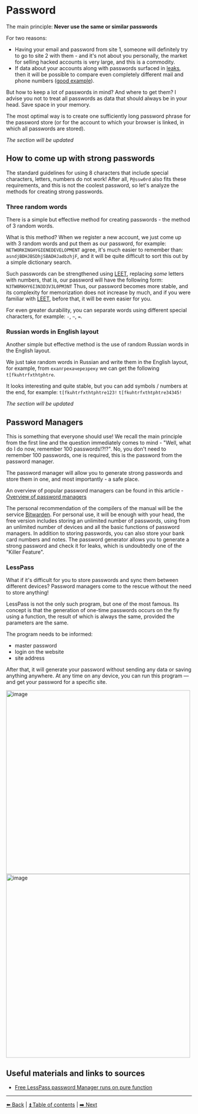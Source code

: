 # Password

The main principle: **Never use the same or similar passwords**

For two reasons:
- Having your email and password from site 1, someone will definitely try to go to site 2 with them - and it's not about you personally, the market for selling hacked accounts is very large, and this is a commodity.
- If data about your accounts along with passwords surfaced in [leaks](./breaches.md), then it will be possible to compare even completely different mail and phone numbers ([good example](https://meduza.io/feature/2022/02/07/eto-pohozhe-na-krik-dushi-no-ya-ne-znayu-o-chem-on-krichit)).

But how to keep a lot of passwords in mind? And where to get them?
I advise you not to treat all passwords as data that should always be in your head. Save space in your memory.

The most optimal way is to create one sufficiently long password phrase for the password store (or for the account to which
your browser is linked, in which all passwords are stored).

*The section will be updated*

## How to come up with strong passwords

The standard guidelines for using 8 characters that include special characters, letters, numbers do not work! After all, `P@ssw0rd` also fits these requirements, and this is not the coolest password, so let's analyze the methods for creating strong passwords.

### Three random words
There is a simple but effective method for creating passwords - the method of 3 random words.

What is this method? When we register a new account, we just come up with 3 random words and put them as our password, for example: `NETWORKINGHYGIENEDEVELOPMENT`
agree, it's much easier to remember than:
`asndjBDHJBSDhjSBADHJadbzhjF`, and it will be quite difficult to sort this out by a simple dictionary search.

Such passwords can be strengthened using [LEET](https://ru.wikipedia.org/wiki/Leet), replacing *some* letters with numbers, that is, our password will have the following form:
`N3TW0RKHY6I3N3D3V3L0PM3NT`
Thus, our password becomes more stable, and its complexity for memorization does not increase by much, and if you were familiar with [LEET](https://ru.wikipedia.org/wiki/Leet), before that, it will be even easier for you.

For even greater durability, you can separate words using different special characters, for example: `-`, `~`, `=`.

### Russian words in English layout
Another simple but effective method is the use of random Russian words in the English layout.

We just take random words in Russian and write them in the English layout, for example, from `ехалгрекачерезреку` we can get the following `t[fkuhtrfxthtphtre`.

It looks interesting and quite stable, but you can add symbols / numbers at the end, for example:
`t[fkuhtrfxthtphtre123!`
`t[fkuhtrfxthtphtre34345!`

*The section will be updated*

## Password Managers
This is something that everyone should use! We recall the main principle from the first line and the question immediately comes to mind - "Well, what do I do now, remember 100 passwords!?!?". No, you don't need to remember 100 passwords, one is required, this is the password from the password manager.

The password manager will allow you to generate strong passwords and store them in one, and most importantly - a safe place.

An overview of popular password managers can be found in this article - [Overview of password managers](https://habr.com/ru/company/cloud4y/blog/581916/)

The personal recommendation of the compilers of the manual will be the service [Bitwarden](https://bitwarden.com/). For personal use, it will be enough with your head, the free version includes storing an unlimited number of passwords, using from an unlimited number of devices and all the basic functions of password managers. In addition to storing passwords, you can also store your bank card numbers and notes. The password generator allows you to generate a strong password and check it for leaks, which is undoubtedly one of the "Killer Feature".

### LessPass

What if it's difficult for you to store passwords and sync them between different devices? Password managers come to the rescue without the need to store anything!

LessPass is not the only such program, but one of the most famous. Its concept is that the generation of one-time passwords occurs on the fly
using a function, the result of which is always the same, provided the parameters are the same.

The program needs to be informed:
- master password
- login on the website
- site address

After that, it will generate your password without sending any data or saving anything anywhere.
At any time on any device, you can run this program — and get your password for a specific site.

<img width="499" alt="image" src="https://user-images.githubusercontent.com/31013580/194948775-cfe3987f-acde-456a-a78b-5281dd06171e.png">

<img width="499" alt="image" src="https://user-images.githubusercontent.com/31013580/194949724-dc26b60c-4607-40cf-a101-ead867dea009.png">

## Useful materials and links to sources

- [Free LessPass password Manager runs on pure function](https://www.pvsm.ru/open-source/207324)
---

[⬅️ Back](./location.md) | [⏫ Table of contents](../README.md) | [➡️ Next](./photo.md)
